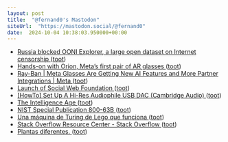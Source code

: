 ```yaml
---
layout: post
title:  "@fernand0's Mastodon"
siteUrl:  "https://mastodon.social/@fernand0"
date:  2024-10-04 10:38:03.950000+00:00
---
```

*  [Russia blocked OONI Explorer, a large open dataset on Internet censorship ](https://ooni.org/post/2024-russia-blocked-ooni-explore) ([toot](https://mastodon.social/@fernand0/113248716976353581))
*  [Hands-on with Orion, Meta’s first pair of AR glasses ](https://www.theverge.com/24253908/meta-orion-ar-glasses-demo-mark-zuckerberg-intervie) ([toot](https://mastodon.social/@fernand0/113248536778619831))
*  [Ray-Ban \| Meta Glasses Are Getting New AI Features and More Partner Integrations \| Meta ](https://about.fb.com/news/2024/09/ray-ban-meta-glasses-new-ai-features-and-partner-integrations) ([toot](https://mastodon.social/@fernand0/113248112948550654))
*  [Launch of Social Web Foundation ](https://socialwebfoundation.org/2024/09/24/launch) ([toot](https://mastodon.social/@fernand0/113247885084541162))
*  [[HowTo] Set Up A Hi-Res Audiophile USB DAC (Cambridge Audio) ](https://forum.manjaro.org/t/howto-set-up-a-hi-res-audiophile-usb-dac-cambridge-audio/8072) ([toot](https://mastodon.social/@fernand0/113247190586704842))
*  [The Intelligence Age ](https://ia.samaltman.com) ([toot](https://mastodon.social/@fernand0/113246547143626113))
*  [NIST Special Publication 800-63B ](https://pages.nist.gov/800-63-4/sp800-63b.htm) ([toot](https://mastodon.social/@fernand0/113244691549548907))
*  [Una máquina de Turing de Lego que funciona ](https://www.microsiervos.com/archivo/juegos-y-diversion/maquina-de-turing-lego.htm) ([toot](https://mastodon.social/@fernand0/113244394554184012))
*  [Stack Overflow Resource Center - Stack Overflow ](https://stackoverflow.co/teams/resources/prevent-reduce-tech-debt-gen-ai-code-gen-clean-quality-code?mkt_tok=NzE5LUVNSC01NjYAAAGVxAEVSjP6N8ug5VOj0bfkkY-0WrKrkvz4VALgnDIAx0Y3Y8IByFzneDkjwLwOXyyQwx8DLhvtUEQFd9V1-rlgBmj4V) ([toot](https://mastodon.social/@fernand0/113244273591701487))
*  [Plantas diferentes. ](https://avecesunafoto.wordpress.com/2024/10/03/plantas-diferentes) ([toot](https://mastodon.social/@fernand0/113244215024994182))
